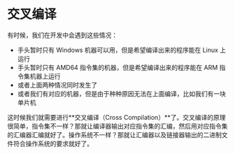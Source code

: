 # 交叉编译

有时候，我们在开发中会遇到这些情况：

- 手头暂时只有 Windows 机器可以用，但是希望编译出来的程序能在 Linux 上运行
- 手头暂时只有 AMD64 指令集的机器，但是希望编译出来的程序能在 ARM 指令集机器上运行
- 或者上面两种情况同时发生了
- 或者我们有对应的机器，但是由于种种原因无法在上面编译，比如我们有一块单片机

这时候我们就需要进行**交叉编译（Cross Compilation）**了。交叉编译的原理很简单，指令集不一样？那就让编译器输出对应指令集的汇编，然后用对应指令集的汇编器汇编就好了。操作系统不一样？那就让汇编器以及链接器输出的二进制文件符合操作系统的要求就好了。